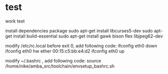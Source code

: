 # test
work test

install dependencies package
sudo apt-get install libcurses5-dev
sudo apt-get install build-essential
sudo apt-get install gawk bison flex libjpeg62-dev

modify /etc/rc.local
before exit 0, add following code:
ifconfig eth0 down
ifconfig eth0 hw ether 00:15:c5:bb:e4:d2
ifconfig eth0 up

modify ~/.bashrc , add following code:
source /home/nike/amba_src/toolchain/envsetup_bashrc.sh
